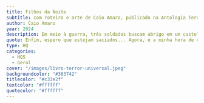 ```yaml
---
title: Filhos da Noite
subtitle: com roteiro e arte de Caio Amaro, publicado na Antologia Terror Universal
author: Caio Amaro
year: 2024
description: Em meio à guerra, três soldados buscam abrigo em um castelo na Transilvânia e descobrem que têm mais em comum do que imaginam.
quote: Enfim, espero que estejam saciados... Agora, é a minha hora de cear.
type: HQ
categories:
  - HQS
  - Geral
cover: "/images/livro-terror-universal.jpeg"
backgroundcolor: "#363742"
titlecolor: "#c33e2f"
textcolor: "#ffffff"
quotecolor: "#ffffff"
---
```



